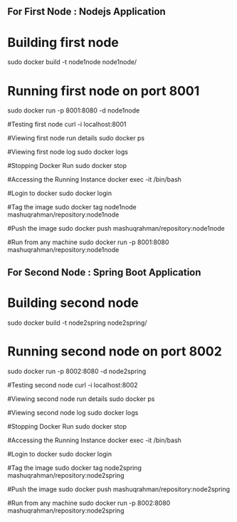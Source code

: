## For First Node : Nodejs Application

# Building first node
sudo docker build -t node1node node1node/

# Running first node on port 8001
sudo docker run -p 8001:8080 -d node1node

#Testing first node
curl -i localhost:8001

#Viewing first node run details
sudo docker ps

#Viewing first node log
sudo docker logs <container id>

#Stopping Docker Run
sudo docker stop <container id>

#Accessing the Running Instance
docker exec -it <container id> /bin/bash

#Login to docker
sudo docker login

#Tag the image
sudo docker tag node1node mashuqrahman/repository:node1node

#Push the image
sudo docker push mashuqrahman/repository:node1node

#Run from any machine
sudo docker run -p 8001:8080 mashuqrahman/repository:node1node



## For Second Node : Spring Boot Application

# Building second node
sudo docker build -t node2spring node2spring/

# Running second node on port 8002
sudo docker run -p 8002:8080 -d node2spring

#Testing second node
curl -i localhost:8002

#Viewing second node run details
sudo docker ps

#Viewing second node log
sudo docker logs <container id>

#Stopping Docker Run
sudo docker stop <container id>

#Accessing the Running Instance
docker exec -it <container id> /bin/bash

#Login to docker
sudo docker login

#Tag the image
sudo docker tag node2spring mashuqrahman/repository:node2spring

#Push the image
sudo docker push mashuqrahman/repository:node2spring

#Run from any machine
sudo docker run -p 8002:8080 mashuqrahman/repository:node2spring